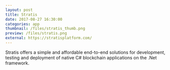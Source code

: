 ```yaml
---
layout: post
title: Stratis
date: 2017-08-27 16:30:00
categories: app
thumbnail: /files/stratis_thumb.png
preview: /files/stratis.png
external: https://stratisplatform.com/
---
```

Stratis offers a simple and affordable end-to-end solutions for development, testing and deployment of native C# blockchain applications on the .Net framework.
